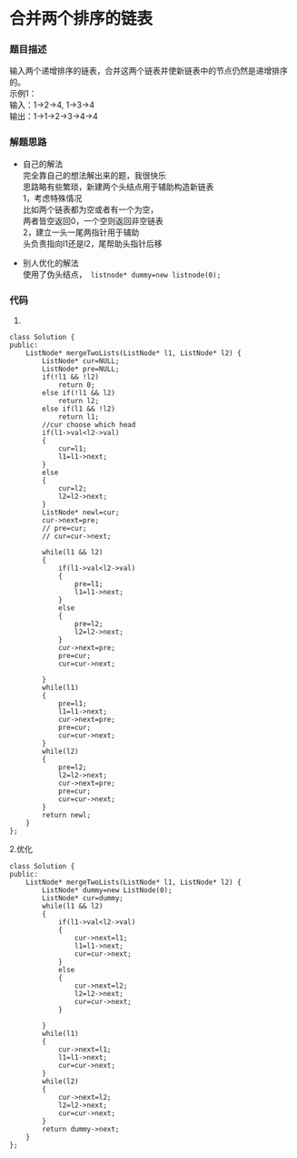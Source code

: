 #  合并两个排序的链表
### 题目描述
输入两个递增排序的链表，合并这两个链表并使新链表中的节点仍然是递增排序的。     
示例1：      
输入：1->2->4, 1->3->4     
输出：1->1->2->3->4->4       

### 解题思路
* 自己的解法     
完全靠自己的想法解出来的题，我很快乐    
思路略有些繁琐，新建两个头结点用于辅助构造新链表    
1，考虑特殊情况        
比如两个链表都为空或者有一个为空，     
两者皆空返回0，一个空则返回非空链表    
2，建立一头一尾两指针用于辅助     
头负责指向l1还是l2，尾帮助头指针后移      

* 别人优化的解法       
使用了伪头结点，` listnode* dummy=new listnode(0);`         

### 代码
1.      
```
class Solution {
public:
    ListNode* mergeTwoLists(ListNode* l1, ListNode* l2) {
        ListNode* cur=NULL;
        ListNode* pre=NULL;
        if(!l1 && !l2)
            return 0;
        else if(!l1 && l2)
            return l2;
        else if(l1 && !l2)
            return l1;
        //cur choose which head 
        if(l1->val<l2->val)
        {    
            cur=l1;
            l1=l1->next;
        }
        else
        {    
            cur=l2;
            l2=l2->next;
        }
        ListNode* newl=cur;
        cur->next=pre;
        // pre=cur;
        // cur=cur->next;
       
        while(l1 && l2)
        {
            if(l1->val<l2->val)
            {    
                pre=l1;
                l1=l1->next;
            }
            else
            {    
                pre=l2;
                l2=l2->next;
            }
            cur->next=pre;
            pre=cur;
            cur=cur->next;

        }
        while(l1)
        {
            pre=l1;
            l1=l1->next;
            cur->next=pre;
            pre=cur;
            cur=cur->next;
        }
        while(l2)
        {
            pre=l2;
            l2=l2->next;
            cur->next=pre;
            pre=cur;
            cur=cur->next;
        }
        return newl;
    }
};
```

2.优化            
```
class Solution {
public:
    ListNode* mergeTwoLists(ListNode* l1, ListNode* l2) {
        ListNode* dummy=new ListNode(0);
        ListNode* cur=dummy;
        while(l1 && l2)
        {
            if(l1->val<l2->val)
            {    
                cur->next=l1;
                l1=l1->next;
                cur=cur->next;
            }
            else
            {    
                cur->next=l2;
                l2=l2->next;
                cur=cur->next;
            }

        }
        while(l1)
        {
            cur->next=l1;
            l1=l1->next;
            cur=cur->next;
        }
        while(l2)
        {
            cur->next=l2;
            l2=l2->next;
            cur=cur->next;
        }
        return dummy->next;
    }
};
```
